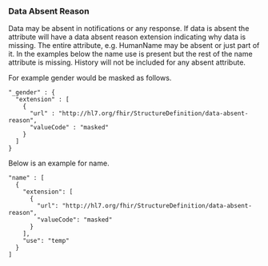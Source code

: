 ### Data Absent Reason

Data may be absent in notifications or any response.  If data is absent the attribute will have a data absent reason extension indicating why data is missing.  The entire attribute, e.g. HumanName may be absent or just part of it.  In the examples below the name use is present but the rest of the name attribute is missing.  History will not be included for any absent attribute.


For example gender would be masked as follows.

    "_gender" : {
      "extension" : [
        {
          "url" : "http://hl7.org/fhir/StructureDefinition/data-absent-reason",
          "valueCode" : "masked"
        }
      ]
    }

Below is an example for name.

    "name" : [
      {
        "extension": [
          {
            "url": "http://hl7.org/fhir/StructureDefinition/data-absent-reason",
            "valueCode": "masked"
          }
        ],
        "use": "temp"
      }
    ]
